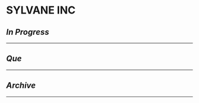 # SYLVANE INC

## *In Progress*

--------------------

## *Que*

-----------------------------------
## *Archive*

-----------------------------------
